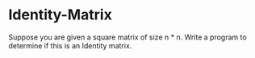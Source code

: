# Identity-Matrix
Suppose you are given a square matrix of size n * n. Write a program
to determine if this is an Identity matrix. 

